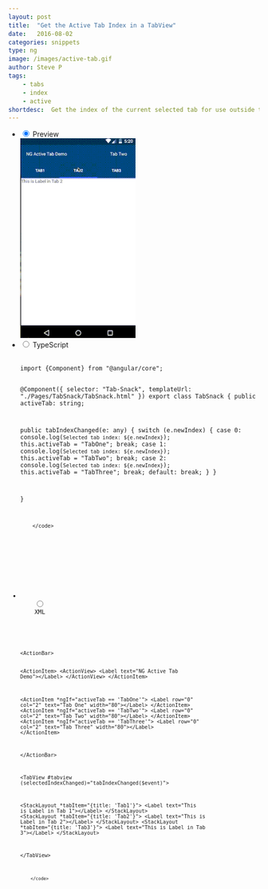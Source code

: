 ```yaml
---
layout: post
title:  "Get the Active Tab Index in a TabView"
date:   2016-08-02
categories: snippets
type: ng
image: /images/active-tab.gif
author: Steve P
tags: 
    - tabs
    - index
    - active
shortdesc: 	Get the index of the current selected tab for use outside the TabView. A partner snack by Steve P and Nathan Walker
---
```

<ul class="tabs clearfix">
  <li>
    <input type="radio" name="tabs" id="tab1" checked />
    <label for="tab1">Preview</label>
    <div id="tab-content1" class="tab-content">
        <img src="/images/active-tab.gif">
    </div>
  </li>


  
  <li>
    <input type="radio" name="tabs" id="tab2" />
    <label for="tab2">TypeScript</label>
    <div id="tab-content2" class="tab-content">
      <pre class="language-javascript">
        <code>
import {Component} from "@angular/core";

@Component({
 selector: "Tab-Snack",
 templateUrl: "./Pages/TabSnack/TabSnack.html"
})
export class TabSnack {
 public activeTab: string;

 public tabIndexChanged(e: any) {
   switch (e.newIndex) {
     case 0:
       console.log(`Selected tab index: ${e.newIndex}`);
       this.activeTab = "TabOne";
       break;
     case 1:
       console.log(`Selected tab index: ${e.newIndex}`);
       this.activeTab = "TabTwo";
       break;
     case 2:
       console.log(`Selected tab index: ${e.newIndex}`);
       this.activeTab = "TabThree";
       break;
     default:
       break;
   }
 }

}
	
		</code>
  </pre>
</div>
</li>

<li>
    <input type="radio" name="tabs" id="tab3" />
    <label for="tab3">XML</label>
    <div id="tab-content3" class="tab-content">
      <pre class="language-html">
        <code>
&#x3C;ActionBar&#x3E;
 
 &#x3C;ActionItem&#x3E;
   &#x3C;ActionView&#x3E;
     &#x3C;Label text=&#x22;NG Active Tab Demo&#x22;&#x3E;&#x3C;/Label&#x3E;
   &#x3C;/ActionView&#x3E;
 &#x3C;/ActionItem&#x3E;
 
 
 &#x3C;ActionItem *ngIf=&#x22;activeTab == &#x27;TabOne&#x27;&#x22;&#x3E;
   &#x3C;Label row=&#x22;0&#x22; col=&#x22;2&#x22; text=&#x22;Tab One&#x22; width=&#x22;80&#x22;&#x3E;&#x3C;/Label&#x3E;
 &#x3C;/ActionItem&#x3E;
 &#x3C;ActionItem *ngIf=&#x22;activeTab == &#x27;TabTwo&#x27;&#x22;&#x3E;
   &#x3C;Label row=&#x22;0&#x22; col=&#x22;2&#x22; text=&#x22;Tab Two&#x22; width=&#x22;80&#x22;&#x3E;&#x3C;/Label&#x3E;
 &#x3C;/ActionItem&#x3E;
 &#x3C;ActionItem *ngIf=&#x22;activeTab == &#x27;TabThree&#x27;&#x22;&#x3E;
   &#x3C;Label row=&#x22;0&#x22; col=&#x22;2&#x22; text=&#x22;Tab Three&#x22; width=&#x22;80&#x22;&#x3E;&#x3C;/Label&#x3E;
 &#x3C;/ActionItem&#x3E;
 
&#x3C;/ActionBar&#x3E;

&#x3C;TabView #tabview (selectedIndexChanged)=&#x22;tabIndexChanged($event)&#x22;&#x3E;

 &#x3C;StackLayout *tabItem=&#x22;{title: &#x27;Tab1&#x27;}&#x22;&#x3E;
   &#x3C;Label text=&#x22;This is Label in Tab 1&#x22;&#x3E;&#x3C;/Label&#x3E;
 &#x3C;/StackLayout&#x3E;
 &#x3C;StackLayout *tabItem=&#x22;{title: &#x27;Tab2&#x27;}&#x22;&#x3E;
   &#x3C;Label text=&#x22;This is Label in Tab 2&#x22;&#x3E;&#x3C;/Label&#x3E;
 &#x3C;/StackLayout&#x3E;
 &#x3C;StackLayout *tabItem=&#x22;{title: &#x27;Tab3&#x27;}&#x22;&#x3E;
   &#x3C;Label text=&#x22;This is Label in Tab 3&#x22;&#x3E;&#x3C;/Label&#x3E;
 &#x3C;/StackLayout&#x3E;
 
&#x3C;/TabView&#x3E;
	
		</code>
  </pre>
</div>
</li>

 
</ul>
